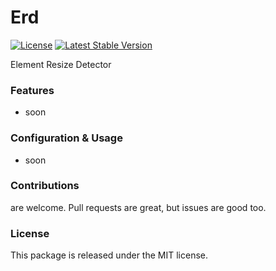 # Erd

[![License](https://poser.pugx.org/enso-ui/erd/license)](https://packagist.org/packages/enso-ui/erd)
[![Latest Stable Version](https://poser.pugx.org/enso-ui/erd/version)](https://packagist.org/packages/enso-ui/erd)

Element Resize Detector

### Features

- soon

### Configuration & Usage

- soon

### Contributions

are welcome. Pull requests are great, but issues are good too.

### License

This package is released under the MIT license.